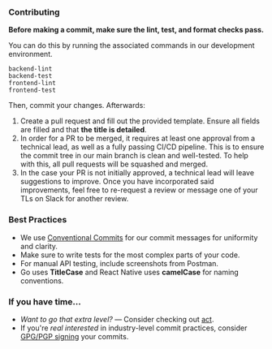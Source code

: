 ### Contributing

**Before making a commit, make sure the lint, test, and format checks pass.**

You can do this by running the associated commands in our development environment.
```shell
backend-lint
backend-test
frontend-lint
frontend-test
```

Then, commit your changes. Afterwards:

1. Create a pull request and fill out the provided template. Ensure all fields are filled and that **the title is detailed**.
2. In order for a PR to be merged, it requires at least one approval from a technical lead, as well as a fully passing CI/CD pipeline. This is to ensure the commit tree in our main branch is clean and well-tested. To help with this, all pull requests will be squashed and merged.
3. In the case your PR is not initially approved, a technical lead will leave suggestions to improve. Once you have incorporated said improvements, feel free to re-request a review or message one of your TLs on Slack for another review.

### Best Practices

- We use [Conventional Commits](https://www.conventionalcommits.org/en/v1.0.0/) for our commit messages for uniformity and clarity.
- Make sure to write tests for the most complex parts of your code.
- For manual API testing, include screenshots from Postman.
- Go uses **TitleCase** and React Native uses **camelCase** for naming conventions.

### If you have time...
- *Want to go that extra level?* — Consider checking out [act](https://github.com/nektos/act).
- If you're *real interested* in industry-level commit practices, consider [GPG/PGP signing](https://docs.github.com/en/authentication/managing-commit-signature-verification/signing-commits) your commits.